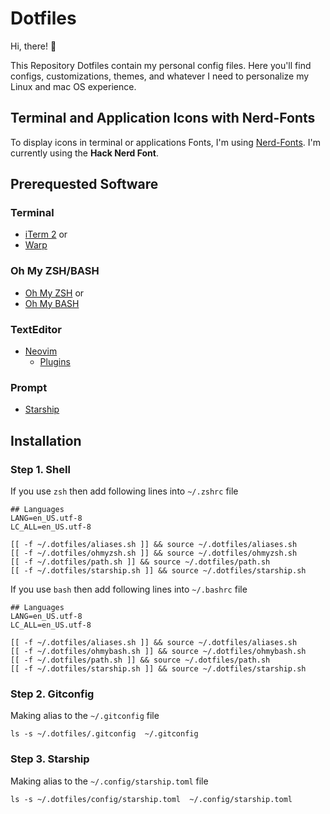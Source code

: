 # Dotfiles

Hi, there! 👋

This Repository Dotfiles contain my personal config files. Here you'll find configs, customizations, themes, and whatever I need to personalize my Linux and mac OS experience.


## Terminal and Application Icons with Nerd-Fonts
To display icons in terminal or applications Fonts, I'm using [Nerd-Fonts](https://www.nerdfonts.com). I'm currently using the **Hack Nerd Font**.

## Prerequested Software

### Terminal
* [iTerm 2](https://iterm2.com)
or
* [Warp](https://www.warp.dev)

### Oh My ZSH/BASH
- [Oh My ZSH](https://github.com/ohmyzsh/ohmyzsh)
or
- [Oh My BASH](https://github.com/ohmybash/oh-my-bash)

### TextEditor
* [Neovim](https://neovim.io)
    - [Plugins](https://github.com/LunarVim/Neovim-from-scratch.git)


### Prompt
* [Starship](https://starship.rs)



## Installation

### Step 1. Shell

If you use `zsh` then add following lines into `~/.zshrc` file
```
## Languages
LANG=en_US.utf-8
LC_ALL=en_US.utf-8

[[ -f ~/.dotfiles/aliases.sh ]] && source ~/.dotfiles/aliases.sh
[[ -f ~/.dotfiles/ohmyzsh.sh ]] && source ~/.dotfiles/ohmyzsh.sh
[[ -f ~/.dotfiles/path.sh ]] && source ~/.dotfiles/path.sh
[[ -f ~/.dotfiles/starship.sh ]] && source ~/.dotfiles/starship.sh

```

If you use `bash` then add following lines into `~/.bashrc` file

```
## Languages
LANG=en_US.utf-8
LC_ALL=en_US.utf-8

[[ -f ~/.dotfiles/aliases.sh ]] && source ~/.dotfiles/aliases.sh
[[ -f ~/.dotfiles/ohmybash.sh ]] && source ~/.dotfiles/ohmybash.sh
[[ -f ~/.dotfiles/path.sh ]] && source ~/.dotfiles/path.sh
[[ -f ~/.dotfiles/starship.sh ]] && source ~/.dotfiles/starship.sh
```

### Step 2. Gitconfig

Making alias to the `~/.gitconfig` file

```
ls -s ~/.dotfiles/.gitconfig  ~/.gitconfig
```


### Step 3. Starship

Making alias to the `~/.config/starship.toml` file

```
ls -s ~/.dotfiles/config/starship.toml  ~/.config/starship.toml
```



